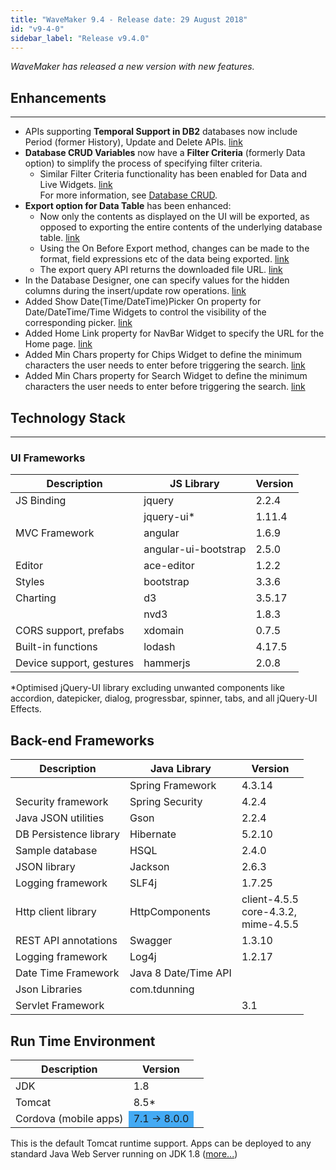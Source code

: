 ```yaml
---
title: "WaveMaker 9.4 - Release date: 29 August 2018"
id: "v9-4-0"
sidebar_label: "Release v9.4.0"
---
```

*WaveMaker has released a new version with new features.*

## Enhancements
---

- APIs supporting **Temporal Support in DB2** databases now include Period (former History), Update and Delete APIs. [link](/learn/app-development/services/database-services/temporal-support/)
- **Database CRUD Variables** now have a **Filter Criteria** (formerly Data option) to simplify the process of specifying filter criteria.   
    - Similar Filter Criteria functionality has been enabled for Data and Live Widgets. [link](/learn/how-tos/using-filter-criteria-data-live-widgets/)  
    For more information, see [Database CRUD](/learn/how-tos/using-filter-criteria-database-crud-variable/).
- **Export option for Data Table** has been enhanced:
    - Now only the contents as displayed on the UI will be exported, as opposed to exporting the entire contents of the underlying database table. [link](/learn/how-tos/export-data-data-table-2/)
    - Using the On Before Export method, changes can be made to the format, field expressions etc of the data being exported. [link](/learn/app-development/widgets/datalive/datatable/datatable-events-methods/)
    - The export query API returns the downloaded file URL. [link](/learn/app-development/services/database-services/orm-artifacts/#query-apis)
- In the Database Designer, one can specify values for the hidden columns during the insert/update row operations. [link](/learn/app-development/services/working-database-schema/)
- Added Show Date(Time/DateTime)Picker On property for Date/DateTime/Time Widgets to control the visibility of the corresponding picker. [link](/learn/app-development/widgets/form-widgets/date-time-datetime/)
- Added Home Link property for NavBar Widget to specify the URL for the Home page. [link](/learn/app-development/widgets/navigation/nav-bar/)
- Added Min Chars property for Chips Widget to define the minimum characters the user needs to enter before triggering the search. [link](/learn/app-development/widgets/form-widgets/chips/)
- Added Min Chars property for Search Widget to define the minimum characters the user needs to enter before triggering the search. [link](/learn/app-development/widgets/basic/search/)


## Technology Stack
---
### UI Frameworks

| Description | JS Library | Version |
| --- | --- | --- |
| JS Binding | jquery | 2.2.4 |
|  | jquery-ui* | 1.11.4 |
| MVC Framework | angular | 1.6.9 |
|  | angular-ui-bootstrap | 2.5.0 |
| Editor | ace-editor | 1.2.2 |
| Styles | bootstrap | 3.3.6 |
| Charting | d3 | 3.5.17 |
|  | nvd3 | 1.8.3 |
| CORS support, prefabs | xdomain | 0.7.5 |
| Built-in functions | lodash | 4.17.5 |
| Device support, gestures | hammerjs | 2.0.8 |

*Optimised jQuery-UI library excluding unwanted components like accordion, datepicker, dialog, progressbar, spinner, tabs, and all jQuery-UI Effects.

## Back-end Frameworks

| Description | Java Library | Version |
| --- | --- | --- |
|  | Spring Framework | 4.3.14 |
| Security framework | Spring Security | 4.2.4 |
| Java JSON utilities | Gson | 2.2.4 |
| DB Persistence library | Hibernate | 5.2.10 |
| Sample database | HSQL | 2.4.0 |
| JSON library | Jackson | 2.6.3 |
| Logging framework | SLF4j | 1.7.25 |
| Http client library | HttpComponents | client-4.5.5 <br> core-4.3.2, <br> mime-4.5.5 |
| REST API annotations | Swagger | 1.3.10 |
| Logging framework | Log4j | 1.2.17 |
| Date Time Framework | Java 8 Date/Time API |  |
| Json Libraries | com.tdunning |  |
| Servlet Framework |  | 3.1 |

## Run Time Environment

| Description | Version |
| --- | --- |
| JDK | 1.8 |
| Tomcat | 8.5* |
| Cordova (mobile apps) <td bgcolor="#44aaf4"> 7.1 -> 8.0.0 |

This is the default Tomcat runtime support. Apps can be deployed to any standard Java Web Server running on JDK 1.8 ([more...](/learn/app-development/deployment/deployment-web-server/))